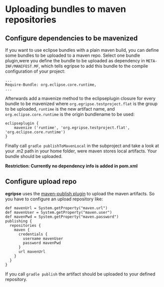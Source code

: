 # Uploading bundles to maven repositories

## Configure dependencies to be mavenized
If you want to use eclipse bundles with a plain maven build, you can define
some bundles to be uploaded to a maven repo. Select one bundle plugin,were you define
the bundle to be uploaded as dependency in ```META-INF/MANIFEST.MF```, which tells egripse to
add this bundle to the compile configuration of your project:
```
...
Require-Bundle: org.eclipse.core.runtime,
...
```


Afterwards add a mavenize method to the eclipseplugin closure for every bundle to be mavenized
where ``org.egripse.testproject.flat`` is the group to be uploaded, `runtime` is the new artifact name,
and `org.eclipse.core.runtime` is the origin bundlename to be used:
```
eclipseplugin {
    mavenize ('runtime', 'org.egripse.testproject.flat', 'org.eclipse.core.runtime')
}
```

Finally call `gradle publishToMavenLocal` in the subproject and take a look at your .m2 path in your home folder,
were maven stores local artifacts. Your bundle should be uploaded.

**Restriction: Currently no dependency info is added in pom.xml**

## Configure upload repo
**egripse** uses the [maven-publish plugin](https://docs.gradle.org/current/userguide/publishing_maven.html) to upload the maven artifacts.
So you have to configure an upload repository like:
```
def mavenUrl = System.getProperty("maven.url")
def mavenUser = System.getProperty("maven.user")
def mavenPwd = System.getProperty("maven.password")
publishing {
  repositories {
    maven {
      credentials {
        username mavenUser
        password mavenPwd
      }
      url mavenUrl
    }
  }
}

```

If you call `gradle publish` the artifact should be uploaded to your defined repository.


